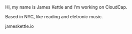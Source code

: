 Hi, my name is James Kettle and I'm working on CloudCap.

Based in NYC, like reading and eletronic music. 

jameskettle.io
